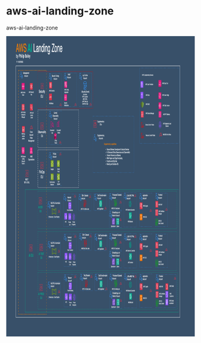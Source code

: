 # aws-ai-landing-zone
aws-ai-landing-zone


<img src="AILanndingZone.png" alt="Description" width="1000" height="800">